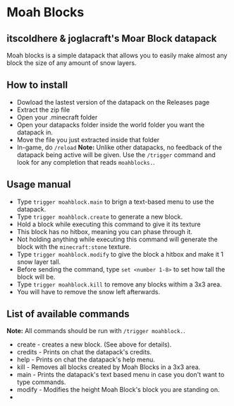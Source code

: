 # Moah Blocks
## itscoldhere &amp; joglacraft's Moar Block datapack
Moah blocks is a simple datapack that allows you to easily make almost any block the size of any amount of snow layers.
## How to install
- Dowload the lastest version of the datapack on the Releases page
- Extract the zip file
- Open your .minecraft folder
- Open your datapacks folder inside the world folder you want the datapack in.
- Move the file you just extracted inside that folder
- In-game, do `/reload`
**Note:** Unlike other datapacks, no feedback of the datapack being active will be given. Use the `/trigger` command and look for any completion that reads `moahblocks.`.
## Usage manual
- Type `trigger moahblock.main` to brign a text-based menu to use the datapack.
- Type `trigger moahblock.create` to generate a new block.
-   Hold a block while executing this command to give it its texture
-   This block has no hitbox, meaning you can phase through it.
-   Not holding anything while executing this command will generate the block with the `minecraft:stone` texture.
- Type `trigger moahblock.modify` to give the block a hitbox and make it 1 snow layer tall.
-   Before sending the command, type `set <number 1-8>` to set how tall the block will be.
- Type `trigger moahblock.kill` to remove any blocks withim a 3x3 area.
-   You will have to remove the snow left afterwards.
## List of available commands
**Note:** All commands should be run with `/trigger moahblock.`.
- create - creates a new block. (See above for details).
- credits - Prints on chat the datapack's credits.
- help - Prints on chat the datapack's help menu.
- kill - Removes all blocks created by Moah Blocks in a 3x3 area.
- main - Prints the datapack's text based menu in case you don't want to type commands.
- modify - Modifies the height Moah Block's block you are standing on.
- 
